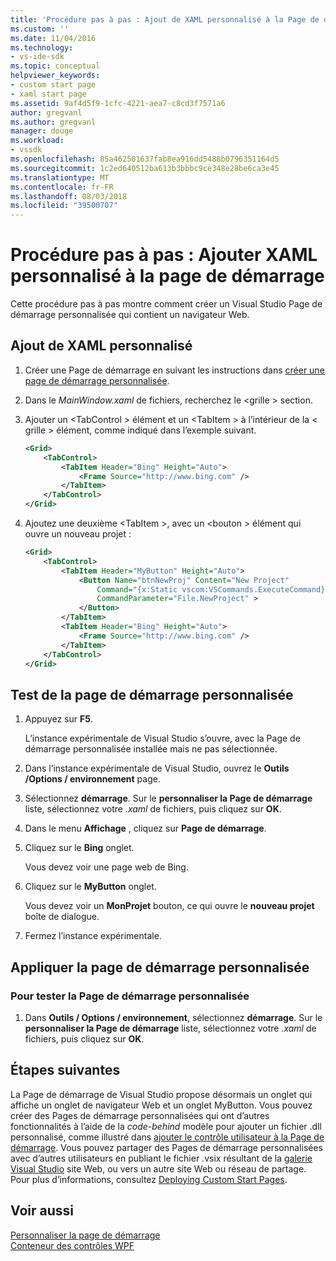 ```yaml
---
title: 'Procédure pas à pas : Ajout de XAML personnalisé à la Page de démarrage | Microsoft Docs'
ms.custom: ''
ms.date: 11/04/2016
ms.technology:
- vs-ide-sdk
ms.topic: conceptual
helpviewer_keywords:
- custom start page
- xaml start page
ms.assetid: 9af4d5f9-1cfc-4221-aea7-c8cd3f7571a6
author: gregvanl
ms.author: gregvanl
manager: douge
ms.workload:
- vssdk
ms.openlocfilehash: 85a462501637fab8ea916dd5488b0796351164d5
ms.sourcegitcommit: 1c2ed640512ba613b3bbbc9ce348e28be6ca3e45
ms.translationtype: MT
ms.contentlocale: fr-FR
ms.lasthandoff: 08/03/2018
ms.locfileid: "39500707"
---
```

# <a name="walkthrough-add-custom-xaml-to-the-start-page"></a>Procédure pas à pas : Ajouter XAML personnalisé à la page de démarrage
Cette procédure pas à pas montre comment créer un Visual Studio Page de démarrage personnalisée qui contient un navigateur Web.  
  
## <a name="adding-custom-xaml"></a>Ajout de XAML personnalisé  
  
1.  Créer une Page de démarrage en suivant les instructions dans [créer une page de démarrage personnalisée](../extensibility/creating-a-custom-start-page.md).  
  
2.  Dans le *MainWindow.xaml* de fichiers, recherchez le \<grille > section.  
  
3.  Ajouter un \<TabControl > élément et un \<TabItem > à l’intérieur de la \< grille > élément, comme indiqué dans l’exemple suivant.  
  
    ```xml  
    <Grid>  
        <TabControl>  
            <TabItem Header="Bing" Height="Auto">  
                <Frame Source="http://www.bing.com" />  
            </TabItem>  
        </TabControl>  
    </Grid>  
    ```  
  
4.  Ajoutez une deuxième \<TabItem >, avec un \<bouton > élément qui ouvre un nouveau projet :  
  
    ```xml  
    <Grid>  
        <TabControl>  
            <TabItem Header="MyButton" Height="Auto">  
                <Button Name="btnNewProj" Content="New Project"   
                    Command="{x:Static vscom:VSCommands.ExecuteCommand}"  
                    CommandParameter="File.NewProject" >  
                </Button>  
            </TabItem>  
            <TabItem Header="Bing" Height="Auto">  
                <Frame Source="http://www.bing.com" />  
            </TabItem>  
        </TabControl>  
    </Grid>  
    ```  
  
## <a name="testing-the-custom-start-page"></a>Test de la page de démarrage personnalisée  
  
1.  Appuyez sur **F5**.  
  
     L’instance expérimentale de Visual Studio s’ouvre, avec la Page de démarrage personnalisée installée mais ne pas sélectionnée.  
  
2.  Dans l’instance expérimentale de Visual Studio, ouvrez le **Outils /Options / environnement** page.  
  
3.  Sélectionnez **démarrage**. Sur le **personnaliser la Page de démarrage** liste, sélectionnez votre *.xaml* de fichiers, puis cliquez sur **OK**.  
  
4.  Dans le menu **Affichage** , cliquez sur **Page de démarrage**.  
  
5.  Cliquez sur le **Bing** onglet.  
  
     Vous devez voir une page web de Bing.  
  
6.  Cliquez sur le **MyButton** onglet.  
  
     Vous devez voir un **MonProjet** bouton, ce qui ouvre le **nouveau projet** boîte de dialogue.  
  
7.  Fermez l’instance expérimentale.  
  
## <a name="apply-the-custom-start-page"></a>Appliquer la page de démarrage personnalisée  
  
### <a name="to-test-the-custom-start-page"></a>Pour tester la Page de démarrage personnalisée  
  
1.  Dans **Outils / Options / environnement**, sélectionnez **démarrage**. Sur le **personnaliser la Page de démarrage** liste, sélectionnez votre *.xaml* de fichiers, puis cliquez sur **OK**.  
  
## <a name="next-steps"></a>Étapes suivantes  
 La Page de démarrage de Visual Studio propose désormais un onglet qui affiche un onglet de navigateur Web et un onglet MyButton. Vous pouvez créer des Pages de démarrage personnalisées qui ont d’autres fonctionnalités à l’aide de la *code-behind* modèle pour ajouter un fichier .dll personnalisé, comme illustré dans [ajouter le contrôle utilisateur à la Page de démarrage](../extensibility/adding-user-control-to-the-start-page.md). Vous pouvez partager des Pages de démarrage personnalisées avec d’autres utilisateurs en publiant le fichier .vsix résultant de la [galerie Visual Studio](http://go.microsoft.com/fwlink/?LinkID=123847) site Web, ou vers un autre site Web ou réseau de partage. Pour plus d’informations, consultez [Deploying Custom Start Pages](../extensibility/deploying-custom-start-pages.md).  
  
## <a name="see-also"></a>Voir aussi  
 [Personnaliser la page de démarrage](../ide/customizing-the-start-page-for-visual-studio.md)   
 [Conteneur des contrôles WPF](http://msdn.microsoft.com/en-us/a0177167-d7db-4205-9607-8ae316952566)